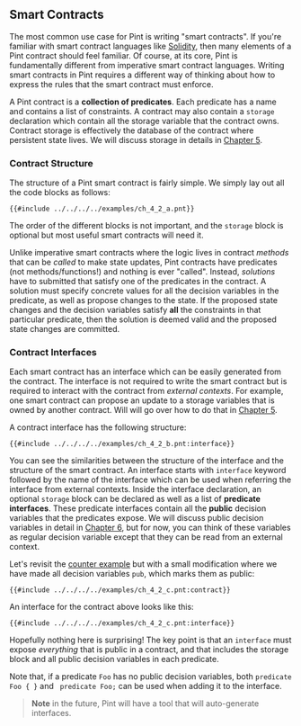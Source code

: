 ## Smart Contracts

The most common use case for Pint is writing "smart contracts". If you're familiar with smart
contract languages like [Solidity](https://soliditylang.org/), then many elements of a Pint contract
should feel familiar. Of course, at its core, Pint is fundamentally different from imperative smart
contract languages. Writing smart contracts in Pint requires a different way of thinking about how
to express the rules that the smart contract must enforce.

A Pint contract is a **collection of predicates**. Each predicate has a name and contains a list of
constraints. A contract may also contain a `storage` declaration which contain all the storage
variable that the contract owns. Contract storage is effectively the database of the contract where
persistent state lives. We will discuss storage in details in [Chapter 5](../storage/index.md).

### Contract Structure

The structure of a Pint smart contract is fairly simple. We simply lay out all the code blocks as
follows:

```pint
{{#include ../../../../examples/ch_4_2_a.pnt}}
```

The order of the different blocks is not important, and the `storage` block is optional but most
useful smart contracts will need it.

Unlike imperative smart contracts where the logic lives in contract _methods_ that can be _called_
to make state updates, Pint contracts have predicates (not methods/functions!) and nothing is ever
"called". Instead, _solutions_ have to submitted that satisfy one of the predicates in the contract.
A solution must specify concrete values for all the decision variables in the predicate, as well as
propose changes to the state. If the proposed state changes and the decision variables satisfy
**all** the constraints in that particular predicate, then the solution is deemed valid and the
proposed state changes are committed.

### Contract Interfaces

Each smart contract has an interface which can be easily generated from the contract. The interface
is not required to write the smart contract but is required to interact with the contract from
_external contexts_. For example, one smart contract can propose an update to a storage variables
that is owned by another contract. Will will go over how to do that in [Chapter
5](../storage/index.md).

A contract interface has the following structure:

```pint
{{#include ../../../../examples/ch_4_2_b.pnt:interface}}
```

You can see the similarities between the structure of the interface and the structure of the smart
contract. An interface starts with `interface` keyword followed by the name of the interface which
can be used when referring the interface from external contexts. Inside the interface declaration,
an optional `storage` block can be declared as well as a list of **predicate interfaces**. These
predicate interfaces contain all the **public** decision variables that the predicates expose. We
will discuss public decision variables in detail in [Chapter
6](../public_decision_variables/index.md), but for now, you can think of these variables as regular
decision variable except that they can be read from an external context.

Let's revisit the [counter example](../examples/counter.md) but with a small modification where we
have made all decision variables `pub`, which marks them as public:

```pint
{{#include ../../../../examples/ch_4_2_c.pnt:contract}}
```

An interface for the contract above looks like this:

```pint
{{#include ../../../../examples/ch_4_2_c.pnt:interface}}
```

Hopefully nothing here is surprising! The key point is that an `interface` must expose _everything_
that is public in a contract, and that includes the storage block and all public decision variables
in each predicate.

Note that, if a predicate `Foo` has no public decision variables, both `predicate Foo { }` and `
predicate Foo;` can be used when adding it to the interface.

> **Note** in the future, Pint will have a tool that will auto-generate interfaces.
